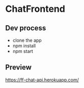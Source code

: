 # ChatFrontend

## Dev process

- clone the app
- npm install
- npm start

## Preview

https://ff-chat-api.herokuapp.com/